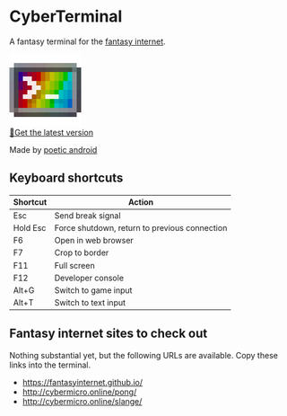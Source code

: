 CyberTerminal
=============
A fantasy terminal for the [fantasy internet](https://fantasyinternet.github.io/).

[![icon](./src/images/icon.gif)  
💾Get the latest version](https://github.com/FantasyInternet/cyberterminal/releases/latest)

Made by [poetic android](http://poeticandroid.online/)

Keyboard shortcuts
------------------
Shortcut  | Action
--------- | ------
Esc       | Send break signal
Hold Esc  | Force shutdown, return to previous connection
F6        | Open in web browser
F7        | Crop to border
F11       | Full screen
F12       | Developer console
Alt+G     | Switch to game input
Alt+T     | Switch to text input

Fantasy internet sites to check out
-----------------------------------
Nothing substantial yet, but the following URLs are available. Copy these links into the terminal.

 - https://fantasyinternet.github.io/
 - http://cybermicro.online/pong/
 - http://cybermicro.online/slange/
